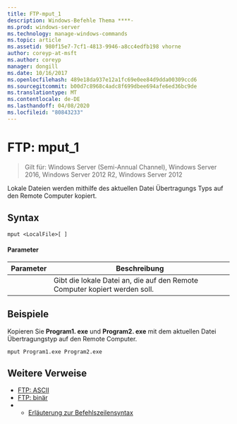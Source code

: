```yaml
---
title: FTP-mput_1
description: Windows-Befehle Thema ****-
ms.prod: windows-server
ms.technology: manage-windows-commands
ms.topic: article
ms.assetid: 980f15e7-7cf1-4813-9946-a8cc4edfb198 vhorne
author: coreyp-at-msft
ms.author: coreyp
manager: dongill
ms.date: 10/16/2017
ms.openlocfilehash: 489e18da937e12a1fc69e0ee84d9dda00309ccd6
ms.sourcegitcommit: b00d7c8968c4adc8f699dbee694afe6ed36bc9de
ms.translationtype: MT
ms.contentlocale: de-DE
ms.lasthandoff: 04/08/2020
ms.locfileid: "80843233"
---
```

# <a name="ftp-mput_1"></a>FTP: mput_1

>Gilt für: Windows Server (Semi-Annual Channel), Windows Server 2016, Windows Server 2012 R2, Windows Server 2012

Lokale Dateien werden mithilfe des aktuellen Datei Übertragungs Typs auf den Remote Computer kopiert.   
## <a name="syntax"></a>Syntax  
```  
mput <LocalFile>[ ]  
```  
#### <a name="parameters"></a>Parameter  

|  Parameter  |                       Beschreibung                        |
|-------------|----------------------------------------------------------|
| <LocalFile> | Gibt die lokale Datei an, die auf den Remote Computer kopiert werden soll. |

## <a name="examples"></a><a name=BKMK_Examples></a>Beispiele  
Kopieren Sie **Program1. exe** und **Program2. exe** mit dem aktuellen Datei Übertragungstyp auf den Remote Computer.  
```  
mput Program1.exe Program2.exe  
```  
## <a name="additional-references"></a>Weitere Verweise  
-   [FTP: ASCII](ftp-ascii.md)  
-   [FTP: binär](ftp-binary.md)  
-   - [Erläuterung zur Befehlszeilensyntax](command-line-syntax-key.md)  
